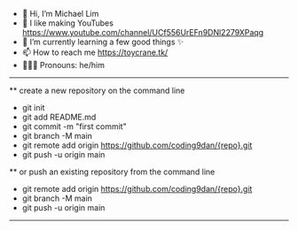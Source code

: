 - 👋 Hi, I’m Michael Lim
- 👀 I like making YouTubes https://www.youtube.com/channel/UCf556UrEFn9DNl2279XPaqg
- 🌱 I’m currently learning a few good things ✨
- 📫 How to reach me https://toycrane.tk/
- 🦸🏻‍♂️ Pronouns: he/him

---

\*\* create a new repository on the command line

- git init
- git add README.md
- git commit -m "first commit"
- git branch -M main
- git remote add origin https://github.com/coding9dan/{repo}.git
- git push -u origin main

\*\* or push an existing repository from the command line

- git remote add origin https://github.com/coding9dan/{repo}.git
- git branch -M main
- git push -u origin main

---

<!---
coding9ra/coding9ra is a ✨ special ✨ repository because its `README.md` (this file) appears on your GitHub profile.
You can click the Preview link to take a look at your changes.
--->
